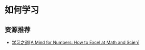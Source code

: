 # 如何学习

## 资源推荐
* [学习之道[A Mind for Numbers: How to Excel at Math and Scien]](https://item.jd.com/12050962.html)
